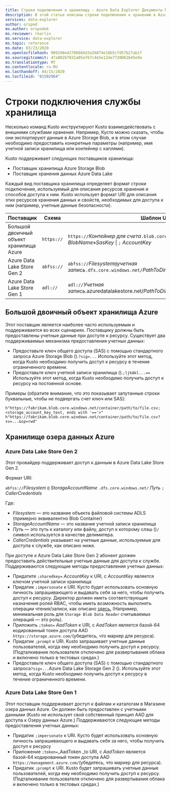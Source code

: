 ```yaml
---
title: Строки подключения к хранилищу - Azure Data Explorer Документы Майкрософт
description: В этой статье описаны строки подключения к хранению в Azure Data Explorer.
services: data-explorer
author: orspod
ms.author: orspodek
ms.reviewer: rkarlin
ms.service: data-explorer
ms.topic: reference
ms.date: 03/23/2020
ms.openlocfilehash: 909198e42786666d3a26874e18b5cfd57b27ab1f
ms.sourcegitcommit: 47a002b7032a05ef67c4e5e12de7720062645e9e
ms.translationtype: MT
ms.contentlocale: ru-RU
ms.lasthandoff: 04/15/2020
ms.locfileid: "81502964"
---
```

# <a name="storage-connection-strings"></a>Строки подключения службы хранилища

Несколько команд Kusto инструктируют Kusto взаимодействовать с внешними службами хранения. Например, Кусто можно сказать, чтобы они экспортируют данные в Azure Storage Blob, и в этом случае необходимо предоставить конкретные параметры (например, имя учетной записи хранилища или контейнер с каплями).

Kusto поддерживает следующих поставщиков хранилища:


* Поставщик хранилища Azure Storage Blob
* Поставщик хранения данных Azure Data Lake

Каждый вид поставщика хранилища определяет формат строки подключения, используемый для описания ресурсов хранения и способов доступа к ним.
Kusto использует формат URI для описания этих ресурсов хранения данных и свойств, необходимых для доступа к ним (например, учетные данные безопасности).


|Поставщик                   |Схема    |Шаблон URI                          |
|---------------------------|----------|--------------------------------------|
|Большой двоичный объект хранилища Azure         |`https://`|`https://`*Контейнер для счета*`.blob.core.windows.net/`*Container*`/`»`?`*BlobName*»*SasKey* \| `;` *AccountKey*|
|Azure Data Lake Store Gen 2|`abfss://`|`abfss://`*Filesystem*`@`*учетная запись*`.dfs.core.windows.net/`*PathToDirectoryOrFile*(`;`*CallerCredentials*|
|Azure Data Lake Store Gen 1|`adl://`  |`adl://`*Учетная запись*.azuredatalakestore.net/*PathToDirectoryOrFile*-`;`*CallerCredentials*|

## <a name="azure-storage-blob"></a>Большой двоичный объект хранилища Azure

Этот поставщик является наиболее часто используемым и поддерживается во всех сценариях.
Поставщику должны быть предоставлены учетные данные при доступе к ресурсу. Существует два поддерживаемых механизма предоставления учетных данных:

* Предоставьте ключ общего доступа (SAS) с помощью стандартного запроса Azure Storage Blob ().`?sig=...` Используйте этот метод, когда Kusto необходимо получить доступ к ресурсу в течение ограниченного времени.
* Предоставьте ключ учетной записи хранилища ().`;ljkAkl...==` Используйте этот метод, когда Kusto необходимо получить доступ к ресурсу на постоянной основе.

Примеры (обратите внимание, что это показывает запутанные строки буквальные, чтобы не подвергать счет ключ или SAS):

`h"https://fabrikam.blob.core.windows.net/container/path/to/file.csv;<storage_account_key_text, ends with '=='>"`
`h"https://fabrikam.blob.core.windows.net/container/path/to/file.csv?sv=...&sp=rwd"` 

## <a name="azure-data-lake-store"></a>Хранилище озера данных Azure

### <a name="azure-data-lake-store-gen-2"></a>Azure Data Lake Store Gen 2

Этот провайдер поддерживает доступ к данным в Azure Data Lake Store Gen 2.

Формат URI:

`abfss://`*Filesystem* `@` *StorageAccountName* `.dfs.core.windows.net/` *Путь* `;` *CallerCredentials*

Где:

* _Filesystem_ — это название объекта файловой системы ADLS (примерно эквивалентно Blob Container)
* _StorageAccountName_ — это название учетной записи хранилища
* _Путь_ — это путь к каталогу или файлу, доступ к которому слэш ()`/`символ используется в качестве делимитера.
* _CallerCredentials_ указывает на учетные данные, используемые для доступа к службе, как описано ниже.

При доступе к Azure Data Lake Store Gen 2 абонент должен предоставить действительные учетные данные для доступа к службе. Поддерживаются следующие методы предоставления учетных данных:

* Придатите `;sharedkey=` *AccountKey* к URI, с _AccountKey_ является ключом учетной записи хранилища
* Придатик `;impersonate` к URI. Кусто будет использовать основную личность запрашивающего и выдавать себя за него, чтобы получить доступ к ресурсу. Директор должен иметь соответствующие назначения ролей RBAC, чтобы иметь возможность выполнять операции чтения/записи, как описано [здесь.](https://docs.microsoft.com/azure/storage/blobs/data-lake-storage-access-control) (Например, минимальная роль для `Storage Blob Data Reader` считываемых операций — это роль).
* Приложить `;token=` *AadToken* к URI, с _AadToken_ является базой-64 кодированный токен доступа AAD `https://storage.azure.com/`(убедитесь, что маркер для ресурса).
* Придатик `;prompt` к URI. Kusto запрашивает учетные данные пользователей, когда ему необходимо получить доступ к ресурсу. (Подталкивание пользователя отключено для развертывания облака и включено только в тестовых средах.)
* Предоставьте ключ общего доступа (SAS) с помощью стандартного запроса`?sig=...`Azure Data Lake Storage Gen 2 (). Используйте этот метод, когда Kusto необходимо получить доступ к ресурсу в течение ограниченного времени.



### <a name="azure-data-lake-store-gen-1"></a>Azure Data Lake Store Gen 1

Этот поставщик поддерживает доступ к файлам и каталогам в Магазине озера данных Azure.
Он должен быть предоставлен с учетными данными (Kusto не использует свой собственный принцип AAD для доступа к Озеру данных Azure.) Поддерживаются следующие методы предоставления учетных данных:

* Придатик `;impersonate` к URI. Кусто будет использовать основную личность запрашивающего и выдавать себя за него, чтобы получить доступ к ресурсу
* Приложение `;token=`_AadToken _to URI, с _AadToken_ является базой-64 кодированный токен доступа AAD `https://management.azure.com/`(убедитесь, что маркер для ресурса).
* Придатик `;prompt` к URI. Kusto будет запрашивать учетные данные пользователей, когда ему необходимо получить доступ к ресурсу. (Подталкивание пользователя отключено для развертывания облака и включено только в тестовых средах.)



